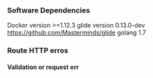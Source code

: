 ### Software Dependencies
Docker version >=1.12.3
glide version 0.13.0-dev https://github.com/Masterminds/glide
golang 1.7



### Route HTTP erros

#### Validation or request err
